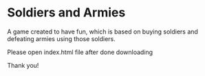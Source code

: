 # Soldiers and Armies
A game created to have fun, which is based on buying soldiers and defeating armies using those soldiers.

Please open index.html file  after done downloading

Thank you!
